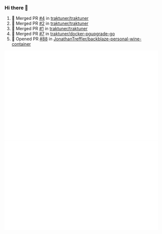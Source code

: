 ### Hi there 👋

<!--
**traktuner/traktuner** is a ✨ _special_ ✨ repository because its `README.md` (this file) appears on your GitHub profile.

Here are some ideas to get you started:

- 🔭 I’m currently working on ...
- 🌱 I’m currently learning ...
- 👯 I’m looking to collaborate on ...
- 🤔 I’m looking for help with ...
- 💬 Ask me about ...
- 📫 How to reach me: ...
- 😄 Pronouns: ...
- ⚡ Fun fact: ...
-->


<!--START_SECTION:activity-->
1. 🎉 Merged PR [#4](https://github.com/traktuner/traktuner/pull/4) in [traktuner/traktuner](https://github.com/traktuner/traktuner)
2. 🎉 Merged PR [#2](https://github.com/traktuner/traktuner/pull/2) in [traktuner/traktuner](https://github.com/traktuner/traktuner)
3. 🎉 Merged PR [#1](https://github.com/traktuner/traktuner/pull/1) in [traktuner/traktuner](https://github.com/traktuner/traktuner)
4. 🎉 Merged PR [#7](https://github.com/traktuner/docker-pgupgrade-go/pull/7) in [traktuner/docker-pgupgrade-go](https://github.com/traktuner/docker-pgupgrade-go)
5. 💪 Opened PR [#88](https://github.com/JonathanTreffler/backblaze-personal-wine-container/pull/88) in [JonathanTreffler/backblaze-personal-wine-container](https://github.com/JonathanTreffler/backblaze-personal-wine-container)
<!--END_SECTION:activity-->


![](https://github.com/traktuner/traktuner/blob/master/generated/overview.svg)
![](https://github.com/traktuner/traktuner/blob/master/generated/languages.svg)
